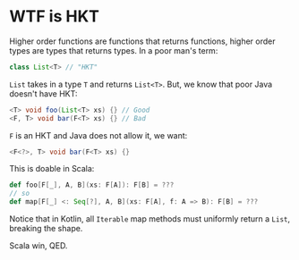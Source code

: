 # WTF is HKT

Higher order functions are functions that returns functions, higher order types are types that returns types. In a poor man's term:

```java
class List<T> // "HKT"
```

`List` takes in a type `T` and returns `List<T>`. But, we know that poor Java doesn't have HKT:

```java
<T> void foo(List<T> xs) {} // Good
<F, T> void bar(F<T> xs) {} // Bad
```

`F` is an HKT and Java does not allow it, we want:

```java
<F<?>, T> void bar(F<T> xs) {}
```

This is doable in Scala:

```scala
def foo[F[_], A, B](xs: F[A]): F[B] = ???
// so
def map[F[_] <: Seq[?], A, B](xs: F[A], f: A => B): F[B] = ???
```

Notice that in Kotlin, all `Iterable` map methods must uniformly return a `List`, breaking the shape.

Scala win, QED.
